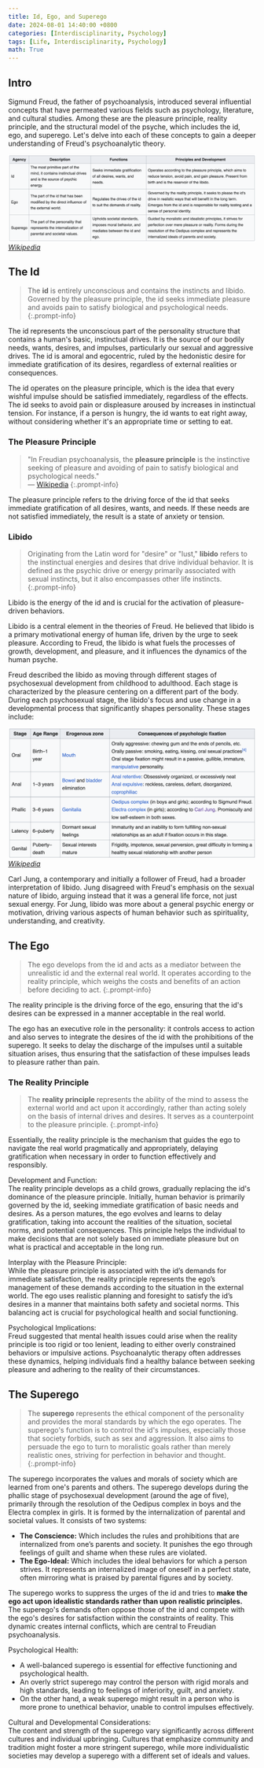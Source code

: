 ```yaml
---
title: Id, Ego, and Superego
date: 2024-08-01 14:40:00 +0800
categories: [Interdisciplinarity, Psychology]
tags: [Life, Interdisciplinarity, Psychology]
math: True
---
```


<!-- description:  -->

## Intro

Sigmund Freud, the father of psychoanalysis, introduced several influential concepts that have permeated various fields such as psychology, literature, and cultural studies. Among these are the pleasure principle, reality principle, and the structural model of the psyche, which includes the id, ego, and superego. Let's delve into each of these concepts to gain a deeper understanding of Freud's psychoanalytic theory.

![](../../../assets/img/2024-08-01-Id-Ego-Superego/img_2024-08-01-22-11-48.png)
_[Wikipedia](https://en.wikipedia.org/wiki/Psychosexual_development#Id,_Ego,_and_Superego)_

## The Id

> The **id** is entirely unconscious and contains the instincts and libido. Governed by the pleasure principle, the id seeks immediate pleasure and avoids pain to satisfy biological and psychological needs.
{:.prompt-info}

The id represents the unconscious part of the personality structure that contains a human's basic, instinctual drives. It is the source of our bodily needs, wants, desires, and impulses, particularly our sexual and aggressive drives. The id is amoral and egocentric, ruled by the hedonistic desire for immediate gratification of its desires, regardless of external realities or consequences.

The id operates on the pleasure principle, which is the idea that every wishful impulse should be satisfied immediately, regardless of the effects. The id seeks to avoid pain or displeasure aroused by increases in instinctual tension. For instance, if a person is hungry, the id wants to eat right away, without considering whether it's an appropriate time or setting to eat.

### The Pleasure Principle

> "In Freudian psychoanalysis, the **pleasure principle** is the instinctive seeking of pleasure and avoiding of pain to satisfy biological and psychological needs."  
> — [Wikipedia](https://en.wikipedia.org/wiki/Pleasure_principle_(psychology))
{:.prompt-info}

The pleasure principle refers to the driving force of the id that seeks immediate gratification of all desires, wants, and needs. If these needs are not satisfied immediately, the result is a state of anxiety or tension.

### Libido

> Originating from the Latin word for "desire" or "lust," **libido** refers to the instinctual energies and desires that drive individual behavior. It is defined as the psychic drive or energy primarily associated with sexual instincts, but it also encompasses other life instincts. 
{:.prompt-info}

Libido is the energy of the id and is crucial for the activation of pleasure-driven behaviors.

Libido is a central element in the theories of Freud. He believed that libido is a primary motivational energy of human life, driven by the urge to seek pleasure. According to Freud, the libido is what fuels the processes of growth, development, and pleasure, and it influences the dynamics of the human psyche. 

Freud described the libido as moving through different stages of psychosexual development from childhood to adulthood. Each stage is characterized by the pleasure centering on a different part of the body. During each psychosexual stage, the libido's focus and use change in a developmental process that significantly shapes personality. These stages include:

![](../../../assets/img/2024-08-01-Id-Ego-Superego/img_2024-08-01-22-14-41.png)
_[Wikipedia](https://en.wikipedia.org/wiki/Psychosexual_development#Freudian_psychosexual_development)_

Carl Jung, a contemporary and initially a follower of Freud, had a broader interpretation of libido. Jung disagreed with Freud's emphasis on the sexual nature of libido, arguing instead that it was a general life force, not just sexual energy. For Jung, libido was more about a general psychic energy or motivation, driving various aspects of human behavior such as spirituality, understanding, and creativity.



## The Ego

> The ego develops from the id and acts as a mediator between the unrealistic id and the external real world. It operates according to the reality principle, which weighs the costs and benefits of an action before deciding to act. 
{:.prompt-info}

The reality principle is the driving force of the ego, ensuring that the id's desires can be expressed in a manner acceptable in the real world. 

The ego has an executive role in the personality: it controls access to action and also serves to integrate the desires of the id with the prohibitions of the superego. It seeks to delay the discharge of the impulses until a suitable situation arises, thus ensuring that the satisfaction of these impulses leads to pleasure rather than pain.

### The Reality Principle

> The **reality principle** represents the ability of the mind to assess the external world and act upon it accordingly, rather than acting solely on the basis of internal drives and desires. It serves as a counterpoint to the pleasure principle. 
{:.prompt-info}

Essentially, the reality principle is the mechanism that guides the ego to navigate the real world pragmatically and appropriately, delaying gratification when necessary in order to function effectively and responsibly.

Development and Function:  
The reality principle develops as a child grows, gradually replacing the id's dominance of the pleasure principle. Initially, human behavior is primarily governed by the id, seeking immediate gratification of basic needs and desires. As a person matures, the ego evolves and learns to delay gratification, taking into account the realities of the situation, societal norms, and potential consequences. This principle helps the individual to make decisions that are not solely based on immediate pleasure but on what is practical and acceptable in the long run.

Interplay with the Pleasure Principle:  
While the pleasure principle is associated with the id’s demands for immediate satisfaction, the reality principle represents the ego’s management of these demands according to the situation in the external world. The ego uses realistic planning and foresight to satisfy the id’s desires in a manner that maintains both safety and societal norms. This balancing act is crucial for psychological health and social functioning.

Psychological Implications:  
Freud suggested that mental health issues could arise when the reality principle is too rigid or too lenient, leading to either overly constrained behaviors or impulsive actions. Psychoanalytic therapy often addresses these dynamics, helping individuals find a healthy balance between seeking pleasure and adhering to the reality of their circumstances.

## The Superego

> The **superego** represents the ethical component of the personality and provides the moral standards by which the ego operates. The superego's function is to control the id's impulses, especially those that society forbids, such as sex and aggression. It also aims to persuade the ego to turn to moralistic goals rather than merely realistic ones, striving for perfection in behavior and thought.
{:.prompt-info}

The superego incorporates the values and morals of society which are learned from one's parents and others. The superego develops during the phallic stage of psychosexual development (around the age of five), primarily through the resolution of the Oedipus complex in boys and the Electra complex in girls. It is formed by the internalization of parental and societal values. It consists of two systems:
- **The Conscience:** Which includes the rules and prohibitions that are internalized from one’s parents and society. It punishes the ego through feelings of guilt and shame when these rules are violated.
- **The Ego-Ideal:** Which includes the ideal behaviors for which a person strives. It represents an internalized image of oneself in a perfect state, often mirroring what is praised by parental figures and by society.

The superego works to suppress the urges of the id and tries to **make the ego act upon idealistic standards rather than upon realistic principles.** The superego's demands often oppose those of the id and compete with the ego's desires for satisfaction within the constraints of reality. This dynamic creates internal conflicts, which are central to Freudian psychoanalysis.

Psychological Health:  
- A well-balanced superego is essential for effective functioning and psychological health. 
- An overly strict superego may control the person with rigid morals and high standards, leading to feelings of inferiority, guilt, and anxiety. 
- On the other hand, a weak superego might result in a person who is more prone to unethical behavior, unable to control impulses effectively.

Cultural and Developmental Considerations:  
The content and strength of the superego vary significantly across different cultures and individual upbringing. Cultures that emphasize community and tradition might foster a more stringent superego, while more individualistic societies may develop a superego with a different set of ideals and values.